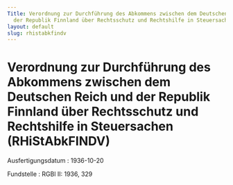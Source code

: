 ```yaml
---
Title: Verordnung zur Durchführung des Abkommens zwischen dem Deutschen Reich und
  der Republik Finnland über Rechtsschutz und Rechtshilfe in Steuersachen
layout: default
slug: rhistabkfindv
---
```


# Verordnung zur Durchführung des Abkommens zwischen dem Deutschen Reich und der Republik Finnland über Rechtsschutz und Rechtshilfe in Steuersachen (RHiStAbkFINDV)

Ausfertigungsdatum
:   1936-10-20

Fundstelle
:   RGBl II: 1936, 329

